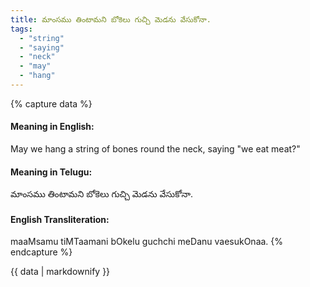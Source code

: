 ```yaml
---
title: మాంసము తింటామని బోకెలు గుచ్చి మెడను వేసుకోనా.
tags:
  - "string"
  - "saying"
  - "neck"
  - "may"
  - "hang"
---
```


{% capture data %}
#### Meaning in English:
May we hang a string of bones round the neck, saying "we eat meat?"

#### Meaning in Telugu:
మాంసము తింటామని బోకెలు గుచ్చి మెడను వేసుకోనా.

#### English Transliteration:
maaMsamu tiMTaamani bOkelu guchchi meDanu vaesukOnaa.
{% endcapture %}

{{ data | markdownify }}

